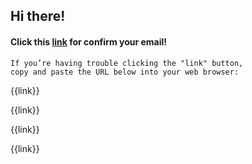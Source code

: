 ## Hi there!

#### Click this [link]({{link}}) for confirm your email!

    If you’re having trouble clicking the "link" button,
    copy and paste the URL below into your web browser:


{{link}}

{{link}}

{{link}}
    
{{link}}
